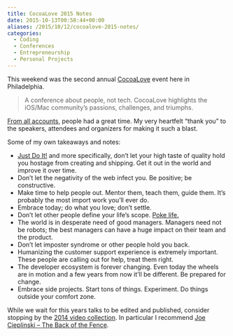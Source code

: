 ```yaml
---
title: CocoaLove 2015 Notes
date: 2015-10-13T00:58:44+00:00
aliases: /2015/10/12/cocoalove-2015-notes/
categories:
  - Coding
  - Conferences
  - Entrepreneurship
  - Personal Projects
---
```


This weekend was the second annual [CocoaLove][1] event here in Philadelphia.

> A conference about people, not tech. CocoaLove highlights the iOS/Mac community&#8217;s passions, challenges, and triumphs.

[From all accounts][2], people had a great time. My very heartfelt &#8220;thank you&#8221; to the speakers, attendees and organizers for making it such a blast.

Some of my own takeaways and notes:

- [Just Do It!][3] and more specifically, don&#8217;t let your high taste of quality hold you hostage from creating and shipping. Get it out in the world and improve it over time.
- Don&#8217;t let the negativity of the web infect you. Be positive; be constructive.
- Make time to help people out. Mentor them, teach them, guide them. It&#8217;s probably the most import work you&#8217;ll ever do.
- Embrace today; do what you love; don&#8217;t settle.
- Don&#8217;t let other people define your life&#8217;s scope. [Poke life.][4]
- The world is in desperate need of good managers. Managers need not be robots; the best managers can have a huge impact on their team and the product.
- Don&#8217;t let imposter syndrome or other people hold you back.
- Humanizing the customer support experience is extremely important. These people are calling out for help, treat them right.
- The developer ecosystem is forever changing. Even today the wheels are in motion and a few years from now it&#8217;ll be different. Be prepared for change.
- Embrace side projects. Start tons of things. Experiment. Do things outside your comfort zone.

While we wait for this years talks to be edited and published, consider stopping by the [2014 video collection][5]. In particular I recommend [Joe Cieplinski &#8211; The Back of the Fence][6].

[1]: http://cocoalove.org/
[2]: https://twitter.com/hashtag/cocoalove2015
[3]: https://www.youtube.com/watch?v=ZXsQAXx_ao0
[4]: https://www.youtube.com/watch?v=kYfNvmF0Bqw
[5]: https://vimeo.com/channels/cocoalove2014
[6]: https://vimeo.com/112426525

